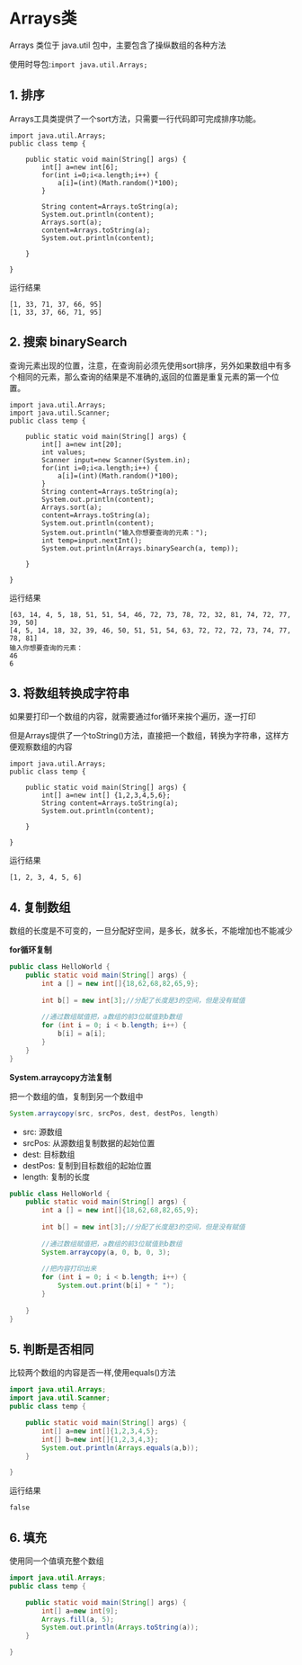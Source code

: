 # Arrays类

Arrays 类位于 java.util 包中，主要包含了操纵数组的各种方法

使用时导包:`import java.util.Arrays;`

## 1. 排序

Arrays工具类提供了一个sort方法，只需要一行代码即可完成排序功能。
```
import java.util.Arrays;
public class temp {

	public static void main(String[] args) {
		int[] a=new int[6];
		for(int i=0;i<a.length;i++) {
			a[i]=(int)(Math.random()*100);
		}
		
		String content=Arrays.toString(a);
		System.out.println(content);
		Arrays.sort(a);
		content=Arrays.toString(a);
		System.out.println(content);

	}

}
```
运行结果
```
[1, 33, 71, 37, 66, 95]
[1, 33, 37, 66, 71, 95]
```

## 2. 搜索 binarySearch
查询元素出现的位置，注意，在查询前必须先使用sort排序，另外如果数组中有多个相同的元素，那么查询的结果是不准确的,返回的位置是重复元素的第一个位置。
```
import java.util.Arrays;
import java.util.Scanner;
public class temp {

	public static void main(String[] args) {
		int[] a=new int[20];
		int values;
		Scanner input=new Scanner(System.in);
		for(int i=0;i<a.length;i++) {
			a[i]=(int)(Math.random()*100);
		}
		String content=Arrays.toString(a);
		System.out.println(content);
		Arrays.sort(a);
		content=Arrays.toString(a);
		System.out.println(content);
		System.out.println("输入你想要查询的元素：");
		int temp=input.nextInt();
		System.out.println(Arrays.binarySearch(a, temp));

	}

}
```

运行结果
```
[63, 14, 4, 5, 18, 51, 51, 54, 46, 72, 73, 78, 72, 32, 81, 74, 72, 77, 39, 50]
[4, 5, 14, 18, 32, 39, 46, 50, 51, 51, 54, 63, 72, 72, 72, 73, 74, 77, 78, 81]
输入你想要查询的元素：
46
6
```

## 3. 将数组转换成字符串

如果要打印一个数组的内容，就需要通过for循环来挨个遍历，逐一打印

但是Arrays提供了一个toString()方法，直接把一个数组，转换为字符串，这样方便观察数组的内容
```
import java.util.Arrays;
public class temp {

	public static void main(String[] args) {
		int[] a=new int[] {1,2,3,4,5,6};
		String content=Arrays.toString(a);
		System.out.println(content);

	}

}
```
运行结果
```
[1, 2, 3, 4, 5, 6]
```

## 4. 复制数组

数组的长度是不可变的，一旦分配好空间，是多长，就多长，不能增加也不能减少

**for循环复制**

```java
public class HelloWorld {
    public static void main(String[] args) {
        int a [] = new int[]{18,62,68,82,65,9};
         
        int b[] = new int[3];//分配了长度是3的空间，但是没有赋值
         
        //通过数组赋值把，a数组的前3位赋值到b数组
        for (int i = 0; i < b.length; i++) {
            b[i] = a[i];
        }
    }
}
```

**System.arraycopy方法复制**

把一个数组的值，复制到另一个数组中

 ```java
System.arraycopy(src, srcPos, dest, destPos, length)
 ```

- src: 源数组
- srcPos: 从源数组复制数据的起始位置
- dest: 目标数组
- destPos: 复制到目标数组的起始位置
- length: 复制的长度

```java
public class HelloWorld {
    public static void main(String[] args) {
        int a [] = new int[]{18,62,68,82,65,9};
         
        int b[] = new int[3];//分配了长度是3的空间，但是没有赋值
         
        //通过数组赋值把，a数组的前3位赋值到b数组    
        System.arraycopy(a, 0, b, 0, 3);
         
        //把内容打印出来
        for (int i = 0; i < b.length; i++) {
            System.out.print(b[i] + " ");
        }
 
    }
}
```



## 5. 判断是否相同

比较两个数组的内容是否一样,使用equals()方法
```java
import java.util.Arrays;
import java.util.Scanner;
public class temp {

	public static void main(String[] args) {
		int[] a=new int[]{1,2,3,4,5};
		int[] b=new int[]{1,2,3,4,3};
		System.out.println(Arrays.equals(a,b));
	}

}
```

运行结果
```
false
```

## 6. 填充
使用同一个值填充整个数组
```java
import java.util.Arrays;
public class temp {

	public static void main(String[] args) {
		int[] a=new int[9];
		Arrays.fill(a, 5);
		System.out.println(Arrays.toString(a));
	}

}
```